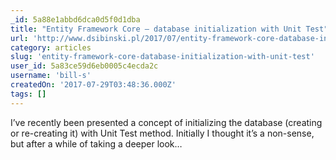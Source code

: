 ```yaml
---
_id: 5a88e1abbd6dca0d5f0d1dba
title: "Entity Framework Core – database initialization with Unit Test"
url: 'http://www.dsibinski.pl/2017/07/entity-framework-core-database-initialization-with-unit-test/'
category: articles
slug: 'entity-framework-core-database-initialization-with-unit-test'
user_id: 5a83ce59d6eb0005c4ecda2c
username: 'bill-s'
createdOn: '2017-07-29T03:48:36.000Z'
tags: []
---
```


I’ve recently been presented a concept of initializing the database (creating or re-creating it) with Unit Test method. Initially I thought it’s a non-sense, but after a while of taking a deeper look…
